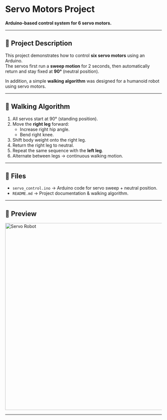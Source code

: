 # Servo Motors Project

**Arduino-based control system for 6 servo motors.**

---

## 🔧 Project Description
This project demonstrates how to control **six servo motors** using an Arduino.  
The servos first run a **sweep motion** for 2 seconds, then automatically return and stay fixed at **90°** (neutral position).

In addition, a simple **walking algorithm** was designed for a humanoid robot using servo motors.

---

## 🦾 Walking Algorithm
1. All servos start at 90° (standing position).
2. Move the **right leg** forward:
   - Increase right hip angle.
   - Bend right knee.
3. Shift body weight onto the right leg.
4. Return the right leg to neutral.
5. Repeat the same sequence with the **left leg**.
6. Alternate between legs → continuous walking motion.

---

## 📂 Files
- `servo_control.ino` → Arduino code for servo sweep + neutral position.
- `README.md` → Project documentation & walking algorithm.


---

## 📸 Preview
<img width="600" alt="Servo Robot" src="https://github.com/user-attachments/assets/416b63e5-399d-420a-ac45-43ef7ac7a678" />

---


